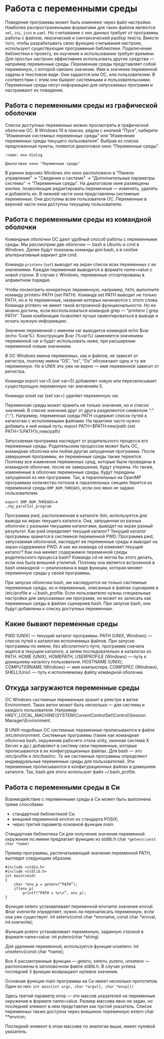 # Работа с переменными среды

Поведение программы может быть изменено через файл настройки.
Наиболее распространенными форматами для таких файлов являются `xml`, `ini`, `json` и `yaml`.
Но считывание с них данных требует от программы работы с файлом, лексический и синтаксический разбор текста.
Вместо того, чтобы разрабатывать свою функцию считывания настроек, используют существующие программные библиотеки.
Подключение библиотеки к проекту, ее изучение и использование требует времени.
Для простых настроек эффективнее использовать другие средства — например переменные среды.
Переменная среды представляет собой переменную, с которой связано значение.
Имя и значение переменной заданы в текстовом виде.
Они задаются или ОС, или пользователем.
В соответствии с этим они бывают системными и пользовательскими.
Переменные среды несут информацию для запускаемых программ и настраивают их поведение.

## Работа с переменными среды из графической оболочки

Список доступных переменных можно просмотреть в графической оболочке ОС. В Windows 10 в поиске, рядом с кнопкой “Пуск”, наберите “Изменение системных переменных среды” или “Изменение переменных среды текущего пользователя”. Выбрав из списка предложенные пункты, появится диалоговое окно “Переменные среды”.

```{figure} images/env-dialog-os-windows.png
:name: env-dialog

Диалоговое окно "Переменные среды"
```

В ранних версиях Windows это окно расположено в "Панели управления" -> "Сведения о системе" -> "Дополнительные параметры системы" -> "Переменные среды".
На диалоговом окне размещены кнопки, позволяющие редактировать переменные — изменять, удалять и добавлять их.
В нижней части окна представлены системные переменные.
Они доступны всем пользователя ОС.
Переменные в верхней части окна доступны текущему пользователю.

## Работа с переменными среды из командной оболочки

Командные оболочки ОС дают удобный способ работы с переменными среды.
Мы рассмотрим две оболочки — bash в Ubuntu и cmd в Windows.
Далее будут показаны команды для bash, а в скобке альтернативный вариант для cmd.

Команда `printenv` (`set`) выводит на экран список всех переменных с их значениями.
Каждая переменная выводится в формате name=value с новой строки.
В случае с Windows, переменные отсортированы в алфавитном порядке.

Чтобы посмотреть конкретную переменную, например, `PATH`, выполните команду printenv PATH (set PATH).
Команда set PATH выводит не только PATH, но и те переменные, названия которых начинаются с этого слова.
Команда printenv не имеет такой встроенной функциональности.
Но ее можно достичь, если воспользоваться командой grep — “printenv | grep PATH”.
Такая комбинация позволяет лучше ориентироваться в выводе и искать нужную информацию.

Значение переменной с именем var выводится командой echo $var (echo %var%).
Конструкция $var (%var%) заменяется значением переменной var и будет использовать ниже, при расширении переменной новым значением.

В ОС Windows имена переменных, как и файлов, не зависят от регистра, поэтому имена “OS”, “os”, “Os” обозначают одну и ту же переменную.
Но в UNIX это уже не верно — имя переменной зависит от регистра.

Команда export var=5 (set var=5) добавляет новую или перезаписывает существующую переменную var значением 5.

Команда unset var (set var=) удаляет переменную var.

Переменная среды может хранить не только значение, но и список значений.
В списке значения друг от друга разделяются символом “:” (“;”).
Например, переменная среды PATH содержит список путей к каталогам с исполняемыми файлами.
На практике часто нужно добавить к ней новый путь:
export PATH=$PATH:new/path (set PATH=%PATH%;new/path)

Запускаемая программа наследует от родительского процесса его переменные среды.
Родительским процессом может быть ОС, командная оболочка или любая другая запущенная программа.
После завершения программы, ее переменные среды также теряются.
Поэтому все изменения переменных сред, которые были проведены в командной оболочке, после ее завершения, будут утеряны.
Но также, измененные в оболочке переменные среды, будут переданы запущенной из нее программе.
Так, в параллельных на OpenMP программах количество потоков в параллельных секциях берется из переменной среды `OMP_NUM_THREADS`, если оно явно не задано пользователем.

```
export OMP_NUM_THREADS=4
./my_parallel_program
```

Программа pwd, расположенная в каталоге /bin, используется для вывода на экран текущего каталога.
Она, запущенная из разных оболочек с разными текущими каталогами, выведет на экран разный результат.
Как pwd определяет текущий каталог?
Текущий каталог программы хранится в системной переменной PWD.
Программа pwd, запускаемая оболочкой, наследует ее переменные среды и выводит на экран содержимое PWD.
А как же команда cd изменяет текущий каталог?
Как она меняет содержимое переменной среды родительского процесса bash?
Команда cd не могла бы этого делать, если она была внешней утилитой.
Поэтому она является встроенной в bash командной — реализована в виде функции, которая меняет переменную среды у своей программы.

При запуске оболочки bash, им наследуются не только системные переменные среды, но и переменные, описанные в файлах сценариев в /etc/profile и ~/.bash_profile.
Если пользователю нужны специальные настройки для запускаемых им программ, он может их записать как переменные среды в файлах сценариев bash.
При запуске bash, они будут добавлены к списку доступных переменных.

## Какие бывают переменные среды

PWD (UNIX) — текущий каталог программы.
PATH (UNIX, Windows) — список путей к каталогам исполняемых файлов. При запуске программы по имени, без абсолютного пути, программа сначала ищется в текущем каталоге, а затем последовательно в каталогах из PATH.
HOME (UNIX), HOMEPATH, USERPROFILE (Windows) — путь к домашнему каталогу пользователя.
HOSTNAME (UNIX), COMPUTERNAME (Windows) — имя компьютера.
COMPSPEC (Windows), SHELL(Unix) — путь к исполняемому файлу командной оболочки.

## Откуда загружаются переменные среды

ОС Windows системные переменные хранит в реестре в ветке Environment.
Таких веток может быть несколько — для системы и каждого пользователя.
Например HKEY_LOCAL_MACHINE\SYSTEM\CurrentControlSet\Control\Session Manager\Environment.

В UNIX-подобных ОС системные переменные прописываются в файле /etc/environment.
Системные программы (такие как командная оболочка bash, окружение рабочего стола unity, оконная система X Server и др.) добавляют в систему свои переменные, которые прописываются в их конфигурационных файлах.
Для bash — это /etc/profile и /etc/bashrc.
Те же системные программы определяют индивидуальные переменные среды для пользователей.
Эти переменные прописываются в конфигурационных файлах в домашнем каталоге.
Так, bash для этого использует файл ~/.bash_profile.

## Работа с переменными среды в Си

Взаимодействие с переменными среды в Си может быть выполнена тремя способами:
* стандартной библиотекой Си;
* внешней переменной environ из стандарта POSIX;
* через третий параметр основной функции main.

Стандартная библиотека Си для получения значения переменной окружения по имени предлагает функцию из stdlib.h
char `*getenv(const char *name)`

Пример программы, распечатывающий значение переменной PATH, выглядит следующим образом:

```
#include <stdio.h>
#include <stdlib.h>
int main(void)
{
    char *env_p = getenv(“PATH”);
    if(env_p)
        printf(“PATH = %s\n”, env_p);
}
```

Функция setenv устанавливает переменной envname значение envval.
Флаг overwrite определяет, нужно ли перезаписать переменную, если она уже существует.
int setenv(const char *envname, const char *envval, int overwrite);

Функция putenv устанавливает переменную, заданную строкой в формате name=value:
int putenv(char *string)

Для удаления переменной, используется функция unsetenv:
int unsetenv(const char *name);

Все 4 рассмотренные функции — getenv, setenv, putenv, unsetenv — расположены в заголовочном файле stdlib.h.
В случае успеха последний 3 функции возвращают нулевое значение.

Основная функция main программы на Си имеет несколько прототипов. Один из них:
`int main(int argc, char *argv[], char *envp[])`

Здесь третий параметр envp — это массив указателей на переменные окружения в формате name=value. Размер массива явно не задан, но последний элемент в нем представлен как пустой указатель.
Список переменных также доступна через внешнюю переменную extern char **environ;

Последний элемент в этом массиве по аналогии выше, имеет нулевой указатель.


